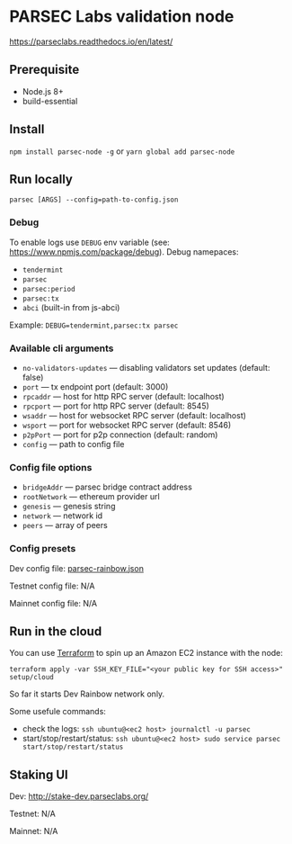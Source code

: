 # PARSEC Labs validation node

https://parseclabs.readthedocs.io/en/latest/

## Prerequisite

- Node.js 8+
- build-essential

## Install

`npm install parsec-node -g` or `yarn global add parsec-node`

## Run locally

`parsec [ARGS] --config=path-to-config.json`

### Debug

To enable logs use `DEBUG` env variable (see: https://www.npmjs.com/package/debug). Debug namepaces:

- `tendermint`
- `parsec`
- `parsec:period`
- `parsec:tx`
- `abci` (built-in from js-abci)

Example: `DEBUG=tendermint,parsec:tx parsec`

### Available cli arguments

- `no-validators-updates` — disabling validators set updates (default: false)
- `port` — tx endpoint port (default: 3000)
- `rpcaddr` — host for http RPC server (default: localhost)
- `rpcport` — port for http RPC server (default: 8545)
- `wsaddr` — host for websocket RPC server (default: localhost)
- `wsport` — port for websocket RPC server (default: 8546)
- `p2pPort` — port for p2p connection (default: random)
- `config` — path to config file

### Config file options

- `bridgeAddr` — parsec bridge contract address
- `rootNetwork` — ethereum provider url
- `genesis` — genesis string
- `network` — network id
- `peers` — array of peers

### Config presets

Dev config file: <a href="https://raw.githubusercontent.com/parsec-labs/parsec-node/master/presets/parsec-rainbow.json" download>parsec-rainbow.json</a>

Testnet config file: N/A

Mainnet config file: N/A

## Run in the cloud

You can use [Terraform](https://www.terraform.io/) to spin up an Amazon EC2 instance with the node:
```
terraform apply -var SSH_KEY_FILE="<your public key for SSH access>" setup/cloud
```

So far it starts Dev Rainbow network only.

Some usefule commands:
- check the logs: `ssh ubuntu@<ec2 host> journalctl -u parsec`
- start/stop/restart/status: `ssh ubuntu@<ec2 host> sudo service parsec start/stop/restart/status`

## Staking UI

Dev: http://stake-dev.parseclabs.org/

Testnet: N/A

Mainnet: N/A
